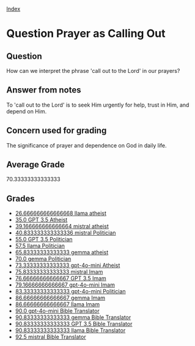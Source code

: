 
[Index](../../index.md)
# Question Prayer as Calling Out
## Question
How can we interpret the phrase 'call out to the Lord' in our prayers?

## Answer from notes
To 'call out to the Lord' is to seek Him urgently for help, trust in Him, and depend on Him.

## Concern used for grading
The significance of prayer and dependence on God in daily life.

## Average Grade
70.33333333333333

## Grades
 * [26.666666666666668 llama atheist](../answers/llama_atheist/Prayer_as_Calling_Out.md)
 * [35.0 GPT 3.5 Atheist](../answers/GPT_3.5_Atheist/Prayer_as_Calling_Out.md)
 * [39.166666666666664 mistral atheist](../answers/mistral_atheist/Prayer_as_Calling_Out.md)
 * [40.833333333333336 mistral Politician](../answers/mistral_Politician/Prayer_as_Calling_Out.md)
 * [55.0 GPT 3.5 Politician](../answers/GPT_3.5_Politician/Prayer_as_Calling_Out.md)
 * [57.5 llama Politician](../answers/llama_Politician/Prayer_as_Calling_Out.md)
 * [65.83333333333333 gemma atheist](../answers/gemma_atheist/Prayer_as_Calling_Out.md)
 * [70.0 gemma Politician](../answers/gemma_Politician/Prayer_as_Calling_Out.md)
 * [73.33333333333333 gpt-4o-mini Atheist](../answers/gpt-4o-mini_Atheist/Prayer_as_Calling_Out.md)
 * [75.83333333333333 mistral Imam](../answers/mistral_Imam/Prayer_as_Calling_Out.md)
 * [76.66666666666667 GPT 3.5 Imam](../answers/GPT_3.5_Imam/Prayer_as_Calling_Out.md)
 * [79.16666666666667 gpt-4o-mini Imam](../answers/gpt-4o-mini_Imam/Prayer_as_Calling_Out.md)
 * [83.33333333333333 gpt-4o-mini Politician](../answers/gpt-4o-mini_Politician/Prayer_as_Calling_Out.md)
 * [86.66666666666667 gemma Imam](../answers/gemma_Imam/Prayer_as_Calling_Out.md)
 * [86.66666666666667 llama Imam](../answers/llama_Imam/Prayer_as_Calling_Out.md)
 * [90.0 gpt-4o-mini Bible Translator](../answers/gpt-4o-mini_Bible_Translator/Prayer_as_Calling_Out.md)
 * [90.83333333333333 gemma Bible Translator](../answers/gemma_Bible_Translator/Prayer_as_Calling_Out.md)
 * [90.83333333333333 GPT 3.5 Bible Translator](../answers/GPT_3.5_Bible_Translator/Prayer_as_Calling_Out.md)
 * [90.83333333333333 llama Bible Translator](../answers/llama_Bible_Translator/Prayer_as_Calling_Out.md)
 * [92.5 mistral Bible Translator](../answers/mistral_Bible_Translator/Prayer_as_Calling_Out.md)
